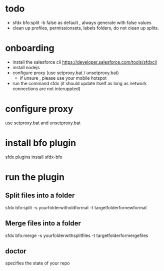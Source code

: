 # todo

* sfdx bfo:split -b false as default , always generate with false values
* clean up profiles, permissionsets, labels folders, do not clean up splits.

# onboarding

* install the salesforce cli https://developer.salesforce.com/tools/sfdxcli
* install nodejs
* configure proxy (use setproxy.bat / unsetproxy.bat)
  * if unsure , please use your mobile hotspot
* run the command sfdx (it should update itself as long as network connections are not interuppted)

# configure proxy

use setproxy.bat and unsetproxy.bat

# install bfo plugin

sfdx plugins install sfdx-bfo

# run the plugin

## Split files into a folder

sfdx bfo:split -s yourfolderwitholdformat -t targetfolderfornewformat

## Merge files into a folder

sfdx bfo:merge -s yourfolderwithsplitfiles -t targetfolderformergefiles

## doctor

specifies the state of your repo

